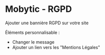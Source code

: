 # Mobytic - RGPD

Ajouter une bannière RGPD sur votre site

Éléments personnalisable :
* Changer le message
* Ajouter un lien vers les "Mentions Légales"